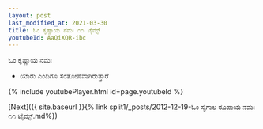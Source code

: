 ```yaml
---
layout: post
last_modified_at: 2021-03-30
title: ಓಂ ಕೃಷ್ಣಾಯ ನಮಃ ೧೧ ಟೈಮ್ಸ್
youtubeId: AaQiXQR-ibc
---
```

 
 
 ಓಂ ಕೃಷ್ಣಾಯ ನಮಃ  
 
 -  ಯಾರು ಎಂದಿಗೂ ಸಂತೋಷವಾಗಿರುತ್ತಾರೆ 
 
  
 
  
 
 
 
 
 
 


{% include youtubePlayer.html id=page.youtubeId %}
 
[Next]({{ site.baseurl }}{% link  split1/_posts/2012-12-19-ಓಂ ಸೃಗಾಲ ರೂಪಾಯ ನಮಃ ೧೧ ಟೈಮ್ಸ್.md%})
 
